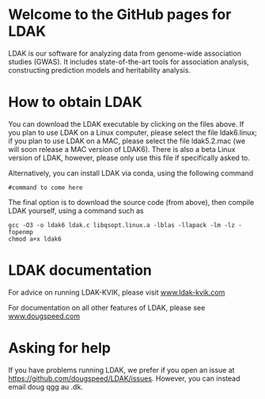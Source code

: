 # Welcome to the GitHub pages for LDAK

LDAK is our software for analyzing data from genome-wide association studies (GWAS). It includes state-of-the-art tools for association analysis, constructing prediction models and heritability analysis.

# How to obtain LDAK

You can download the LDAK executable by clicking on the files above. If you plan to use LDAK on a Linux computer, please select the file ldak6.linux; if you plan to use LDAK on a MAC, please select the file ldak5.2.mac (we will soon release a MAC version of LDAK6). There is also a beta Linux version of LDAK, however, please only use this file if specifically asked to.

Alternatively, you can install LDAK via conda, using the following command

```
#command to come here
```

The final option is to download the source code (from above), then compile LDAK yourself, using a command such as

```
gcc -O3 -o ldak6 ldak.c libqsopt.linux.a -lblas -llapack -lm -lz -fopenmp
chmod a+x ldak6
```

# LDAK documentation

For advice on running LDAK-KVIK, please visit www.ldak-kvik.com

For documentation on all other features of LDAK, please see www.dougspeed.com

# Asking for help

If you have problems running LDAK, we prefer if you open an issue at https://github.com/dougspeed/LDAK/issues. However, you can instead email doug <at> qgg <dot> au <dot> .dk.
